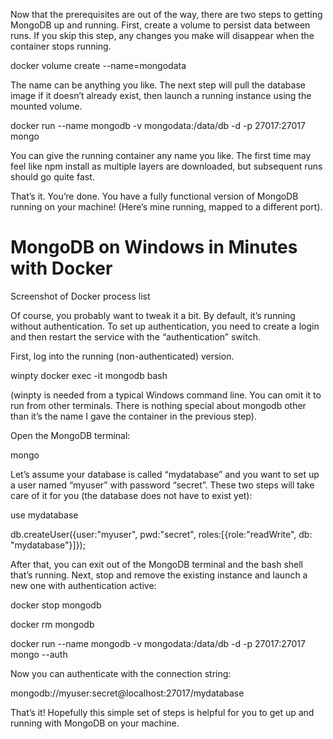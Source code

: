 Now that the prerequisites are out of the way, there are two steps to getting MongoDB up and running. First, create a volume to persist data between runs. If you skip this step, any changes you make will disappear when the container stops running.

docker volume create --name=mongodata

The name can be anything you like. The next step will pull the database image if it doesn’t already exist, then launch a running instance using the mounted volume.

docker run --name mongodb -v mongodata:/data/db -d -p 27017:27017 mongo

You can give the running container any name you like. The first time may feel like npm install as multiple layers are downloaded, but subsequent runs should go quite fast.

That’s it. You’re done. You have a fully functional version of MongoDB running on your machine! (Here’s mine running, mapped to a different port).
# MongoDB on Windows in Minutes with Docker

Screenshot of Docker process list

Of course, you probably want to tweak it a bit. By default, it’s running without authentication. To set up authentication, you need to create a login and then restart the service with the “authentication” switch.

First, log into the running (non-authenticated) version.

winpty docker exec -it mongodb bash

(winpty is needed from a typical Windows command line. You can omit it to run from other terminals. There is nothing special about mongodb other than it’s the name I gave the container in the previous step).

Open the MongoDB terminal:

mongo

Let’s assume your database is called “mydatabase” and you want to set up a user named “myuser” with password “secret”. These two steps will take care of it for you (the database does not have to exist yet):

use mydatabase

db.createUser({user:"myuser", pwd:"secret", roles:[{role:"readWrite", db: "mydatabase"}]});

After that, you can exit out of the MongoDB terminal and the bash shell that’s running. Next, stop and remove the existing instance and launch a new one with authentication active:

docker stop mongodb

docker rm mongodb

docker run --name mongodb -v mongodata:/data/db -d -p 27017:27017 mongo --auth

Now you can authenticate with the connection string:

mongodb://myuser:secret@localhost:27017/mydatabase

That’s it! Hopefully this simple set of steps is helpful for you to get up and running with MongoDB on your machine.
